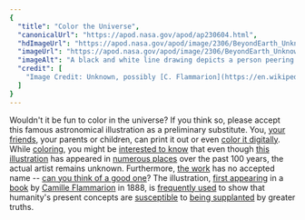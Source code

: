 ```yaml
---
{
  "title": "Color the Universe",
  "canonicalUrl": "https://apod.nasa.gov/apod/ap230604.html",
  "hdImageUrl": "https://apod.nasa.gov/apod/image/2306/BeyondEarth_Unknown_3000.jpg",
  "imageUrl": "https://apod.nasa.gov/apod/image/2306/BeyondEarth_Unknown_960.jpg",
  "imageAlt": "A black and white line drawing depicts a person peering outside of a spherical room into a greater universe. Please see the explanation for more detailed information.",
  "credit": [
    "Image Credit: Unknown, possibly [C. Flammarion](https://en.wikipedia.org/wiki/Camille_Flammarion)"
  ]
}
---
```


Wouldn't it be fun to color in the universe? If you think so, please accept this famous astronomical illustration as a preliminary substitute. You, [your friends](https://assets3.thrillist.com/v1/image/2524371/size/tmg-article_tall.jpg), your parents or children, can print it out or even [color it digitally](https://www.thecolor.com/Category/Coloring/Planets.aspx). While [coloring](http://www.huffingtonpost.com/2014/10/13/coloring-for-stress_n_5975832.html), you might be [interested to know](https://eyes.nasa.gov/curiosity/) that even though [this illustration](https://en.wikipedia.org/wiki/Flammarion_engraving) has appeared in [numerous places](https://www.historyofinformation.com/detail.php?id=3329) over the past 100 years, the actual artist remains unknown. Furthermore, [the work](https://www.youtube.com/watch?v=6zp60ODhbb4) has no accepted name -- [can you think of a good one](https://asterisk.apod.com/discuss_apod.php?date=230604)? The illustration, [first appearing](https://books.google.com/books?id=ScDVAAAAMAAJ&pg=PA163) in a [book](http://gallica.bnf.fr/ark:/12148/bpt6k408619m/f4.image) by [Camille Flammarion](https://en.wikipedia.org/wiki/Camille_Flammarion) in 1888, is [frequently used](https://commons.wikimedia.org/wiki/Category:Flammarion_Woodcut) to show that humanity's present concepts are [susceptible](https://www.facebook.com/photo/?fbid=6509044552448437&set=gm.10161140528949235&idorvanity=72392414234) to [being supplanted](https://apod.nasa.gov/apod/ap010101.html) by greater truths.
